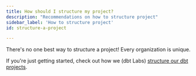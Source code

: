 ```yaml
---
title: How should I structure my project?
description: "Recommendations on how to structure project"
sidebar_label: 'How to structure project'
id: structure-a-project

---
```


There's no one best way to structure a project! Every organization is unique.

If you're just getting started, check out how we (dbt Labs) [structure our dbt projects](https://discourse.getdbt.com/t/how-we-structure-our-dbt-projects/355).
